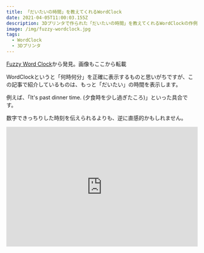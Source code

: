 ```yaml
---
title: 「だいたいの時間」を教えてくれるWordClock
date: 2021-04-05T11:00:03.155Z
description: 3Dプリンタで作られた「だいたいの時間」を教えてくれるWordClockの作例を紹介します。
image: /img/fuzzy-wordclock.jpg
tags:
  - WordClock
  - 3Dプリンタ
---
```

[Fuzzy Word Clock](https://hackaday.io/project/169166-fuzzy-word-clock)から発見。画像もここから転載

WordClockというと「何時何分」を正確に表示するものと思いがちですが、この記事で紹介しているものは、もっと「だいたい」の時間を表示します。

例えば、「It's past dinner time. (夕食時を少し過ぎたころ)」といった具合です。

数字できっちりした時刻を伝えられるよりも、逆に直感的かもしれません。

<iframe width="100%" height="315" src="https://www.youtube.com/embed/hnSs2ehMsS4" frameborder="0" allow="accelerometer; autoplay; clipboard-write; encrypted-media; gyroscope; picture-in-picture" allowfullscreen></iframe>
